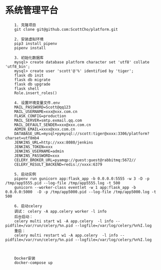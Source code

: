 系统管理平台
=============================================

        1. 克隆项目
        git clone git@github.com:ScottCho/platform.git

        2. 安装虚拟环境
        pip3 install pipenv
        pipenv install

        3. 初始化数据库
        mysql> create database platform character set 'utf8' collate 'utf8_bin';
        mysql> create user 'scott'@'%' identified by 'tiger';
        flask db init
        flask db migrate
        flask db upgrade
        flask shell
        Role.insert_roles()

        4. 设置环境变量文件.env
        MAIL_PASSWORD=Scott@qq123
        MAIL_USERNAME=xxx@xxx.com.cn
        FLASK_CONFIG=production
        MAIL_SERVER=smtp.exmail.qq.com
        MAIL_DEFAULT_SENDER=xxx@xxx.com.cn
        ADMIN_EMAIL=xxxx@xxx.com.cn
        DATABASE_URL=mysql+pymysql://scott:tiger@xxxx:3306/platform?charset=utf8mb4
        JENKINS_URL=http://xxx:8080/jenkins
        JENKINS_TOKEN=xxx
        JENKINS_USERNAME=admin
        JENKINS_PASSWORD=xxx
        CELERY_BROKER_URL=pyamqp://guest:guest@rabbitmq:5672//
        CELERY_RESULT_BACKEND=redis://xxxx:6379

        5. 启动实例
        pipenv run gunicorn app:flask_app -b 0.0.0.0:5555 -w 3 -D -p /tmp/app5555.pid --log-file /tmp/app5555.log -t 500
        gunicorn --worker-class eventlet -w 1 app:flask_app -b 0.0.0.0:5000  -D -p /tmp/app5000.pid --log-file /tmp/app5000.log -t 500

        6. 启动celery
        调试： celery -A app.celery worker -l info
        后台启动：
        celery multi start w1 -A app.celery  -l info --pidfile=/var/run/celery/%n.pid --logfile=/var/log/celery/%n%I.log
        重启：
        celery multi restart w1 -A app.celery  -l info --pidfile=/var/run/celery/%n.pid --logfile=/var/log/celery/%n%I.log 



        Docker安装
        docker-compose up

